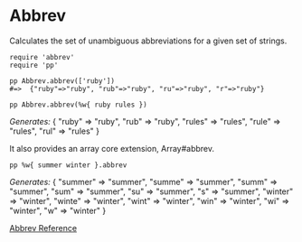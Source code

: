 # Abbrev

Calculates the set of unambiguous abbreviations for a given set of strings.

    require 'abbrev'
    require 'pp'

    pp Abbrev.abbrev(['ruby'])
    #=>  {"ruby"=>"ruby", "rub"=>"ruby", "ru"=>"ruby", "r"=>"ruby"}

    pp Abbrev.abbrev(%w{ ruby rules })

*Generates:*
    { "ruby"  =>  "ruby",
      "rub"   =>  "ruby",
      "rules" =>  "rules",
      "rule"  =>  "rules",
      "rul"   =>  "rules" }

It also provides an array core extension, Array#abbrev.

    pp %w{ summer winter }.abbrev

*Generates:*
    { "summer"  => "summer",
      "summe"   => "summer",
      "summ"    => "summer",
      "sum"     => "summer",
      "su"      => "summer",
      "s"       => "summer",
      "winter"  => "winter",
      "winte"   => "winter",
      "wint"    => "winter",
      "win"     => "winter",
      "wi"      => "winter",
      "w"       => "winter" }

[Abbrev Reference](https://ruby-doc.org/stdlib-2.7.0/libdoc/abbrev/rdoc/Abbrev.html)
